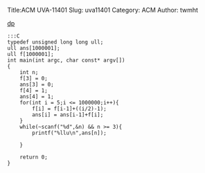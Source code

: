 Title:ACM UVA-11401
Slug: uva11401
Category: ACM
Author: twmht

[dp](http://luckycat.kshs.kh.edu.tw/homework/q11401.htm)

    :::C
    typedef unsigned long long ull;
    ull ans[1000001];
    ull f[1000001];
    int main(int argc, char const* argv[])
    {
        int n;
        f[3] = 0;
        ans[3] = 0;
        f[4] = 1;
        ans[4] = 1;
        for(int i = 5;i <= 1000000;i++){
            f[i] = f[i-1]+((i/2)-1);
            ans[i] = ans[i-1]+f[i];
        }
        while(~scanf("%d",&n) && n >= 3){
            printf("%llu\n",ans[n]);

        }
        
        return 0;
    }


